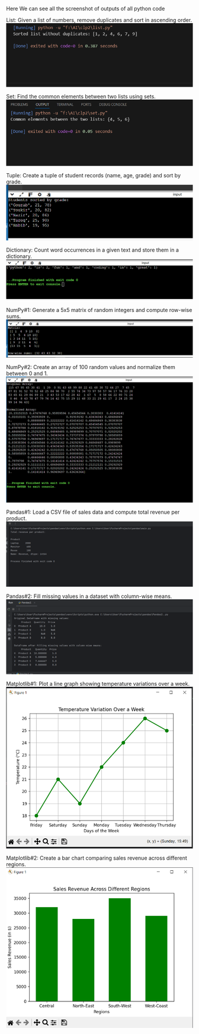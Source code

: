 Here We can see all the screenshot of outputs of all python code

List: Given a list of numbers, remove duplicates and sort in ascending order.
![image alt](https://github.com/Nazir942/-Artificial-Intelligence/blob/310b827504103f398a25e6425b65de11f1dcf92e/CLP2/List.png)

Set: Find the common elements between two lists using sets.
![image alt](https://github.com/Nazir942/-Artificial-Intelligence/blob/310b827504103f398a25e6425b65de11f1dcf92e/CLP2/Set.png)

Tuple: Create a tuple of student records (name, age, grade) and sort by grade.
![image alt](https://github.com/Nazir942/-Artificial-Intelligence/blob/310b827504103f398a25e6425b65de11f1dcf92e/CLP2/Tuple.png)

Dictionary: Count word occurrences in a given text and store them in a dictionary.
![image alt](https://github.com/Nazir942/-Artificial-Intelligence/blob/310b827504103f398a25e6425b65de11f1dcf92e/CLP2/Dictionary.png)

NumPy#1: Generate a 5x5 matrix of random integers and compute row-wise sums.
![image alt](https://github.com/Nazir942/-Artificial-Intelligence/blob/310b827504103f398a25e6425b65de11f1dcf92e/CLP2/NumPy1.png)

NumPy#2: Create an array of 100 random values and normalize them between 0 and 1.
![image alt](https://github.com/Nazir942/-Artificial-Intelligence/blob/310b827504103f398a25e6425b65de11f1dcf92e/CLP2/NumPy2.png)

Pandas#1: Load a CSV file of sales data and compute total revenue per product.
![image alt](https://github.com/Nazir942/-Artificial-Intelligence/blob/310b827504103f398a25e6425b65de11f1dcf92e/CLP2/Pandas.png)

Pandas#2: Fill missing values in a dataset with column-wise means.
![image alt](https://github.com/Nazir942/-Artificial-Intelligence/blob/310b827504103f398a25e6425b65de11f1dcf92e/CLP2/Pandas2.png)

Matplotlib#1: Plot a line graph showing temperature variations over a week.
![image alt](https://github.com/Nazir942/-Artificial-Intelligence/blob/310b827504103f398a25e6425b65de11f1dcf92e/CLP2/matplotlib.png)

Matplotlib#2: Create a bar chart comparing sales revenue across different regions.
![image alt](https://github.com/Nazir942/-Artificial-Intelligence/blob/310b827504103f398a25e6425b65de11f1dcf92e/CLP2/matplotlib2.png)
